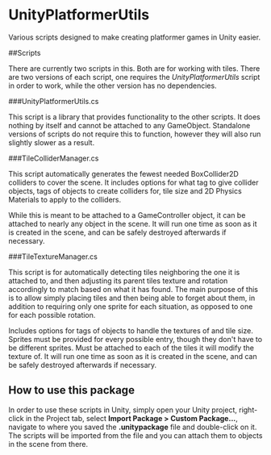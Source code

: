UnityPlatformerUtils
====================

Various scripts designed to make creating platformer games in Unity easier.

##Scripts

There are currently two scripts in this. Both are for working with tiles. There are two versions of each script, one requires the _UnityPlatformerUtils_ script in order 
to work, while the other version has no dependencies.

###UnityPlatformerUtils.cs

This script is a library that provides functionality to the other scripts. It does nothing by itself and cannot be attached to any GameObject.
Standalone versions of scripts do not require this to function, however they will also run slightly slower as a result.

###TileColliderManager.cs

This script automatically generates the fewest needed BoxCollider2D colliders to cover the scene.
It includes options for what tag to give collider objects, tags of objects to create colliders for, tile size and 2D Physics Materials to apply to the colliders.

While this is meant to be attached to a GameController object, it can be attached to nearly any object in the scene. It will run one time as soon as it is created in
the scene, and can be safely destroyed afterwards if necessary.

###TileTextureManager.cs

This script is for automatically detecting tiles neighboring the one it is attached to, and then adjusting its parent tiles texture and rotation accordingly to match
based on what it has found. The main purpose of this is to allow simply placing tiles and then being able to forget about them, in addition to requiring only one
sprite for each situation, as opposed to one for each possible rotation.

Includes options for tags of objects to handle the textures of and tile size. Sprites must be provided for every possible entry, though they don't have to be different
sprites. Must be attached to each of the tiles it will modify the texture of. It will run one time as soon as it is created in the scene, and can be safely
destroyed afterwards if necessary.

## How to use this package

In order to use these scripts in Unity, simply open your Unity project, right-click in the Project tab, select **Import Package > Custom Package...**,
 navigate to where you saved the **.unitypackage** file and double-click on it.
 The scripts will be imported from the file and you can attach them to objects in the scene from there.
